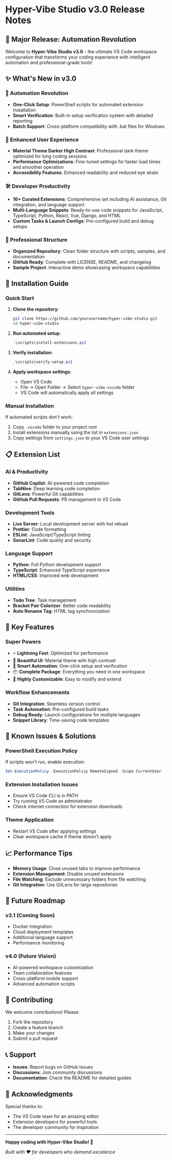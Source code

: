 # Hyper-Vibe Studio v3.0 Release Notes

## 🚀 Major Release: Automation Revolution

Welcome to **Hyper-Vibe Studio v3.0** - the ultimate VS Code workspace configuration that transforms your coding experience with intelligent automation and professional-grade tools!

## ✨ What's New in v3.0

### 🤖 Automation Revolution
- **One-Click Setup**: PowerShell scripts for automated extension installation
- **Smart Verification**: Built-in setup verification system with detailed reporting
- **Batch Support**: Cross-platform compatibility with .bat files for Windows

### 🎨 Enhanced User Experience
- **Material Theme Darker High Contrast**: Professional dark theme optimized for long coding sessions
- **Performance Optimizations**: Fine-tuned settings for faster load times and smoother operation
- **Accessibility Features**: Enhanced readability and reduced eye strain

### 🛠️ Developer Productivity
- **16+ Curated Extensions**: Comprehensive set including AI assistance, Git integration, and language support
- **Multi-Language Snippets**: Ready-to-use code snippets for JavaScript, TypeScript, Python, React, Vue, Django, and HTML
- **Custom Tasks & Launch Configs**: Pre-configured build and debug setups

### 📁 Professional Structure
- **Organized Repository**: Clean folder structure with scripts, samples, and documentation
- **GitHub Ready**: Complete with LICENSE, README, and changelog
- **Sample Project**: Interactive demo showcasing workspace capabilities

## 🔧 Installation Guide

### Quick Start
1. **Clone the repository**:
   ```bash
   git clone https://github.com/yourusername/hyper-vibe-studio.git
   cd hyper-vibe-studio
   ```

2. **Run automated setup**:
   ```powershell
   .\scripts\install-extensions.ps1
   ```

3. **Verify installation**:
   ```powershell
   .\scripts\verify-setup.ps1
   ```

4. **Apply workspace settings**:
   - Open VS Code
   - File → Open Folder → Select `hyper-vibe-vscode` folder
   - VS Code will automatically apply all settings

### Manual Installation
If automated scripts don't work:
1. Copy `.vscode` folder to your project root
2. Install extensions manually using the list in `extensions.json`
3. Copy settings from `settings.json` to your VS Code user settings

## 📋 Extension List

### AI & Productivity
- **GitHub Copilot**: AI-powered code completion
- **TabNine**: Deep learning code completion
- **GitLens**: Powerful Git capabilities
- **GitHub Pull Requests**: PR management in VS Code

### Development Tools
- **Live Server**: Local development server with hot reload
- **Prettier**: Code formatting
- **ESLint**: JavaScript/TypeScript linting
- **SonarLint**: Code quality and security

### Language Support
- **Python**: Full Python development support
- **TypeScript**: Enhanced TypeScript experience
- **HTML/CSS**: Improved web development

### Utilities
- **Todo Tree**: Task management
- **Bracket Pair Colorizer**: Better code readability
- **Auto Rename Tag**: HTML tag synchronization

## 🎯 Key Features

### Super Powers
- ⚡ **Lightning Fast**: Optimized for performance
- 🎨 **Beautiful UI**: Material theme with high contrast
- 🤖 **Smart Automation**: One-click setup and verification
- 📦 **Complete Package**: Everything you need in one workspace
- 🔧 **Highly Customizable**: Easy to modify and extend

### Workflow Enhancements
- **Git Integration**: Seamless version control
- **Task Automation**: Pre-configured build tasks
- **Debug Ready**: Launch configurations for multiple languages
- **Snippet Library**: Time-saving code templates

## 🐛 Known Issues & Solutions

### PowerShell Execution Policy
If scripts won't run, enable execution:
```powershell
Set-ExecutionPolicy -ExecutionPolicy RemoteSigned -Scope CurrentUser
```

### Extension Installation Issues
- Ensure VS Code CLI is in PATH
- Try running VS Code as administrator
- Check internet connection for extension downloads

### Theme Application
- Restart VS Code after applying settings
- Clear workspace cache if theme doesn't apply

## 📈 Performance Tips

- **Memory Usage**: Close unused tabs to improve performance
- **Extension Management**: Disable unused extensions
- **File Watching**: Exclude unnecessary folders from file watching
- **Git Integration**: Use GitLens for large repositories

## 🔮 Future Roadmap

### v3.1 (Coming Soon)
- Docker integration
- Cloud deployment templates
- Additional language support
- Performance monitoring

### v4.0 (Future Vision)
- AI-powered workspace customization
- Team collaboration features
- Cross-platform mobile support
- Advanced automation scripts

## 🤝 Contributing

We welcome contributions! Please:
1. Fork the repository
2. Create a feature branch
3. Make your changes
4. Submit a pull request

## 📞 Support

- **Issues**: Report bugs on GitHub Issues
- **Discussions**: Join community discussions
- **Documentation**: Check the README for detailed guides

## 🙏 Acknowledgments

Special thanks to:
- The VS Code team for an amazing editor
- Extension developers for powerful tools
- The developer community for inspiration

---

**Happy coding with Hyper-Vibe Studio! 🎉**

*Built with ❤️ for developers who demand excellence*
